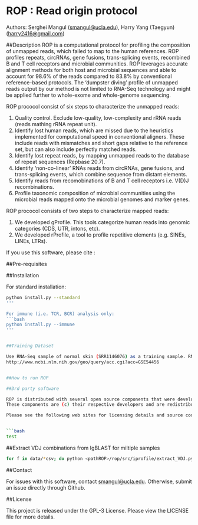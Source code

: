 # ROP : Read origin protocol
Authors: Serghei Mangul (smangul@ucla.edu), Harry Yang (Taegyun) (harry2416@gmail.com)

##Description
ROP is a computational protocol for profiling the composition of unmapped reads, which failed to map to the human references. ROP profiles repeats, circRNAs, gene fusions, trans-splicing events, recombined B and T cell receptors and microbial communities. ROP leverages accurate alignment methods for both host and microbial sequences and able to account for 98.6%  of the reads compared to 83.8% by conventional reference-based protocols. The ‘dumpster diving’ profile of unmapped reads output by our method is not limited to RNA-Seq technology and might be applied further to whole-exome and whole-genome sequencing. 
 
ROP prococol consist of six steps to characterize the unmapped reads:

1. Quality control. Exclude low-quality, low-complexity and rRNA reads (reads mathing rRNA repeat unit). 
2. Identify lost human reads, which are missed due to the heuristics implemented for computational speed in conventional aligners. These include reads with mismatches and short gaps relative to the reference set, but can also include perfectly matched reads.  
3. Identify lost repeat reads, by mapping unmapped reads to the database of repeat sequences (Repbase 20.7).
4. Identify ‘non-co-linear’ RNAs reads from circRNAs, gene fusions, and trans-splicing events, which combine sequence from distant elements.
5. Identify reads from recomobinations of B and T cell receptors i.e. V(D)J recombinations.
6. Profile taxonomic composition of microbial communities using the microbial reads mapped onto the  microbial genomes and marker genes.

ROP prococol consists of two steps to characterize mapped reads:

1. We developed gProfile. This tools categorize human reads into genomic categories (CDS, UTR, intons, etc).   
2. We developed rProfile, a tool to profile repetitive elements (e.g. SINEs, LINEs, LTRs).

If you use this software, please cite :

##Pre-requisites

##Installation

For standard installation: 
```bash 
python install.py --standard
''' 

For immune (i.e. TCR, BCR) analysis only: 
```bash
python install.py --immune
''' 


##Training Dataset

Use RNA-Seq sample of normal skin (SRR1146076) as a training sample. RNA-Seq sample was downloaded from here:
http://www.ncbi.nlm.nih.gov/geo/query/acc.cgi?acc=GSE54456


##How to run ROP

##3rd party software

ROP is distributed with several open source components that were developed by other groups.
These components are (c) their respective developers and are redistributed with PhyloSift to provide ease-of-use.

Please see the following web sites for licensing details and source code for these other components:


```bash
test
```

##Extract VDJ combinations from IgBLAST for miltiple samples

```bash
for f in data/*csv; do python <pathROP>/rop/src/iprofile/extract_VDJ.py ${f} $PWD/VJ_e20/ IGK 1e-20;done
```



##Contact

For issues with this software, contact smangul@ucla.edu. Otherwise, submit an issue directly through Github.

##License

This project is released under the GPL-3 License. Please view the LICENSE file for more details.
